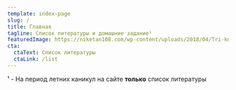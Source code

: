 ```yaml
---
template: index-page
slug: /
title: Главная
tagline: Список литературы и домашние задание¹
featuredImage: https://niketan108.com/wp-content/uploads/2018/04/Tri-knigi.jpg
cta:
  ctaText: Список литературы
  ctaLink: /list
---
```

¹ - На период летних каникул на сайте **только** список литературы